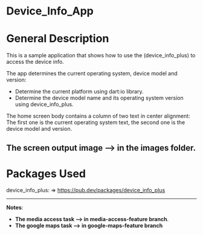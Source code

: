 # Device_Info_App

# General Description

This is a sample application that shows how to use the (device_info_plus) to access the device info.

The app determines the current operating system, device model and version:

- Determine the current platform using dart:io library.
- Determine the device model name and its operating system version using device_info_plus.

The home screen body contains a column of two text in center alignment:
The first one is the current operating system text, the second one is the device model and version.

The screen output image --> in the images folder.
----------------------

# Packages Used

device_info_plus: => https://pub.dev/packages/device_info_plus

----------------------------------------
**Notes**:                     
-  **The media access task --> in media-access-feature branch**.                          
-  **The google maps task --> in google-maps-feature branch**
